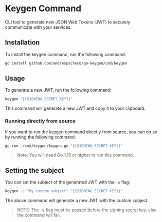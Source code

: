 # Keygen Command

CLI tool to generate new JSON Web Tokens (JWT) to securely communicate with your services.

## Installation

To install the keygen command, run the following command:

```bash
go install github.com/andrespacheco/go-keygen/cmd/keygen
```

## Usage

To generate a new JWT, run the following command:

```bash
keygen "{{SIGNING_SECRET_KEY}}"
```

This command will generate a new JWT and copy it to your clipboard.

### Running directly from source

If you want to run the keygen command directly from source, you can do so by running the following command:

```bash
go run ./cmd/keygen/keygen.go "{{SIGNING_SECRET_KEY}}"
```

> Note: You will need Go 1.18 or higher to run this command.


## Setting the subject

You can set the subject of the generated JWT with the `-s` flag:

```bash
keygen -s "My custom subject" "{{SIGNING_SECRET_KEY}}"
```

The above command will generate a new JWT with the custom subject.

> NOTE: The -s flag must be passed before the signing secret key, else the command will fail.